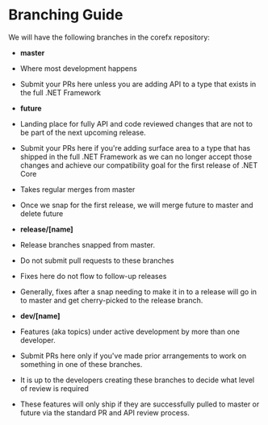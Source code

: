 Branching Guide
===============

We will have the following branches in the corefx repository:

* **master**
 * Where most development happens
 * Submit your PRs here unless you are adding API to a type that exists in the full .NET Framework

* **future**
 * Landing place for fully API and code reviewed changes that are not to be part of the next upcoming release.
 * Submit your PRs here if you're adding surface area to a type that has shipped in the full .NET Framework as we can no longer accept those changes and achieve our compatibility goal for the first release of .NET Core
 * Takes regular merges from master
 * Once we snap for the first release, we will merge future to master and delete future

* **release/[name]**
 * Release branches snapped from master. 
 * Do not submit pull requests to these branches
 * Fixes here do not flow to follow-up releases
 * Generally, fixes after a snap needing to make it in to a release will go in to master and get cherry-picked to the release branch.

* **dev/[name]** 
 * Features (aka topics) under active development by more than one developer.
 * Submit PRs here only if you've made prior arrangements to work on something in one of these branches.
 * It is up to the developers creating these branches to decide what level of review is required
 * These features will only ship if they are successfully pulled to master or future via the standard PR and API review process.
